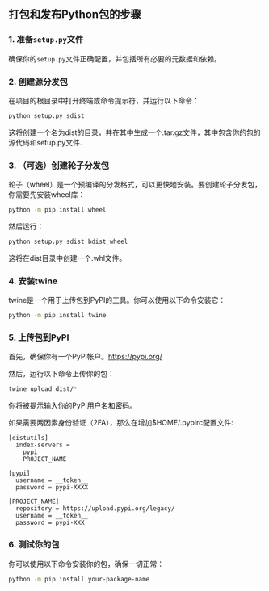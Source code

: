 ## 打包和发布Python包的步骤

### 1. 准备`setup.py`文件
确保你的`setup.py`文件正确配置，并包括所有必要的元数据和依赖。

### 2. 创建源分发包
在项目的根目录中打开终端或命令提示符，并运行以下命令：
```bash
python setup.py sdist
```
这将创建一个名为dist的目录，并在其中生成一个.tar.gz文件，其中包含你的包的源代码和setup.py文件.

### 3. （可选）创建轮子分发包
轮子（wheel）是一个预编译的分发格式，可以更快地安装。要创建轮子分发包，你需要先安装wheel库：
```bash
python -m pip install wheel
```
然后运行：
```bash
python setup.py sdist bdist_wheel
```
这将在dist目录中创建一个.whl文件。

### 4. 安装twine
twine是一个用于上传包到PyPI的工具。你可以使用以下命令安装它：
```bash
python -m pip install twine
```

### 5. 上传包到PyPI
首先，确保你有一个PyPI帐户。https://pypi.org/

然后，运行以下命令上传你的包：
```bash
twine upload dist/*
```
你将被提示输入你的PyPI用户名和密码。

如果需要两因素身份验证（2FA），那么在增加$HOME/.pypirc配置文件:
```
[distutils]
  index-servers =
    pypi
    PROJECT_NAME

[pypi]
  username = __token__
  password = pypi-XXXX

[PROJECT_NAME]
  repository = https://upload.pypi.org/legacy/
  username = __token__
  password = pypi-XXX
```

### 6. 测试你的包
你可以使用以下命令安装你的包，确保一切正常：
```bash
python -m pip install your-package-name
```


